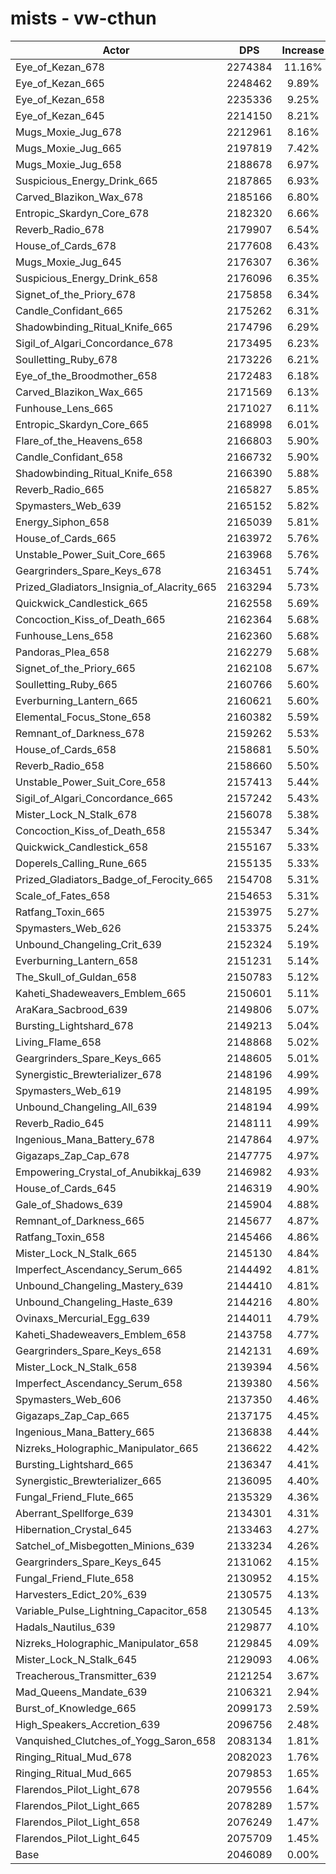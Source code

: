 # mists - vw-cthun
| Actor | DPS | Increase |
|---|:---:|:---:|
|Eye_of_Kezan_678|2274384|11.16%|
|Eye_of_Kezan_665|2248462|9.89%|
|Eye_of_Kezan_658|2235336|9.25%|
|Eye_of_Kezan_645|2214150|8.21%|
|Mugs_Moxie_Jug_678|2212961|8.16%|
|Mugs_Moxie_Jug_665|2197819|7.42%|
|Mugs_Moxie_Jug_658|2188678|6.97%|
|Suspicious_Energy_Drink_665|2187865|6.93%|
|Carved_Blazikon_Wax_678|2185166|6.80%|
|Entropic_Skardyn_Core_678|2182320|6.66%|
|Reverb_Radio_678|2179907|6.54%|
|House_of_Cards_678|2177608|6.43%|
|Mugs_Moxie_Jug_645|2176307|6.36%|
|Suspicious_Energy_Drink_658|2176096|6.35%|
|Signet_of_the_Priory_678|2175858|6.34%|
|Candle_Confidant_665|2175262|6.31%|
|Shadowbinding_Ritual_Knife_665|2174796|6.29%|
|Sigil_of_Algari_Concordance_678|2173495|6.23%|
|Soulletting_Ruby_678|2173226|6.21%|
|Eye_of_the_Broodmother_658|2172483|6.18%|
|Carved_Blazikon_Wax_665|2171569|6.13%|
|Funhouse_Lens_665|2171027|6.11%|
|Entropic_Skardyn_Core_665|2168998|6.01%|
|Flare_of_the_Heavens_658|2166803|5.90%|
|Candle_Confidant_658|2166732|5.90%|
|Shadowbinding_Ritual_Knife_658|2166390|5.88%|
|Reverb_Radio_665|2165827|5.85%|
|Spymasters_Web_639|2165152|5.82%|
|Energy_Siphon_658|2165039|5.81%|
|House_of_Cards_665|2163972|5.76%|
|Unstable_Power_Suit_Core_665|2163968|5.76%|
|Geargrinders_Spare_Keys_678|2163451|5.74%|
|Prized_Gladiators_Insignia_of_Alacrity_665|2163294|5.73%|
|Quickwick_Candlestick_665|2162558|5.69%|
|Concoction_Kiss_of_Death_665|2162364|5.68%|
|Funhouse_Lens_658|2162360|5.68%|
|Pandoras_Plea_658|2162279|5.68%|
|Signet_of_the_Priory_665|2162108|5.67%|
|Soulletting_Ruby_665|2160766|5.60%|
|Everburning_Lantern_665|2160621|5.60%|
|Elemental_Focus_Stone_658|2160382|5.59%|
|Remnant_of_Darkness_678|2159262|5.53%|
|House_of_Cards_658|2158681|5.50%|
|Reverb_Radio_658|2158660|5.50%|
|Unstable_Power_Suit_Core_658|2157413|5.44%|
|Sigil_of_Algari_Concordance_665|2157242|5.43%|
|Mister_Lock_N_Stalk_678|2156078|5.38%|
|Concoction_Kiss_of_Death_658|2155347|5.34%|
|Quickwick_Candlestick_658|2155167|5.33%|
|Doperels_Calling_Rune_665|2155135|5.33%|
|Prized_Gladiators_Badge_of_Ferocity_665|2154708|5.31%|
|Scale_of_Fates_658|2154653|5.31%|
|Ratfang_Toxin_665|2153975|5.27%|
|Spymasters_Web_626|2153375|5.24%|
|Unbound_Changeling_Crit_639|2152324|5.19%|
|Everburning_Lantern_658|2151231|5.14%|
|The_Skull_of_Guldan_658|2150783|5.12%|
|Kaheti_Shadeweavers_Emblem_665|2150601|5.11%|
|AraKara_Sacbrood_639|2149806|5.07%|
|Bursting_Lightshard_678|2149213|5.04%|
|Living_Flame_658|2148868|5.02%|
|Geargrinders_Spare_Keys_665|2148605|5.01%|
|Synergistic_Brewterializer_678|2148196|4.99%|
|Spymasters_Web_619|2148195|4.99%|
|Unbound_Changeling_All_639|2148194|4.99%|
|Reverb_Radio_645|2148111|4.99%|
|Ingenious_Mana_Battery_678|2147864|4.97%|
|Gigazaps_Zap_Cap_678|2147775|4.97%|
|Empowering_Crystal_of_Anubikkaj_639|2146982|4.93%|
|House_of_Cards_645|2146319|4.90%|
|Gale_of_Shadows_639|2145904|4.88%|
|Remnant_of_Darkness_665|2145677|4.87%|
|Ratfang_Toxin_658|2145466|4.86%|
|Mister_Lock_N_Stalk_665|2145130|4.84%|
|Imperfect_Ascendancy_Serum_665|2144492|4.81%|
|Unbound_Changeling_Mastery_639|2144410|4.81%|
|Unbound_Changeling_Haste_639|2144216|4.80%|
|Ovinaxs_Mercurial_Egg_639|2144011|4.79%|
|Kaheti_Shadeweavers_Emblem_658|2143758|4.77%|
|Geargrinders_Spare_Keys_658|2142131|4.69%|
|Mister_Lock_N_Stalk_658|2139394|4.56%|
|Imperfect_Ascendancy_Serum_658|2139380|4.56%|
|Spymasters_Web_606|2137350|4.46%|
|Gigazaps_Zap_Cap_665|2137175|4.45%|
|Ingenious_Mana_Battery_665|2136838|4.44%|
|Nizreks_Holographic_Manipulator_665|2136622|4.42%|
|Bursting_Lightshard_665|2136347|4.41%|
|Synergistic_Brewterializer_665|2136095|4.40%|
|Fungal_Friend_Flute_665|2135329|4.36%|
|Aberrant_Spellforge_639|2134301|4.31%|
|Hibernation_Crystal_645|2133463|4.27%|
|Satchel_of_Misbegotten_Minions_639|2133234|4.26%|
|Geargrinders_Spare_Keys_645|2131062|4.15%|
|Fungal_Friend_Flute_658|2130952|4.15%|
|Harvesters_Edict_20%_639|2130575|4.13%|
|Variable_Pulse_Lightning_Capacitor_658|2130545|4.13%|
|Hadals_Nautilus_639|2129877|4.10%|
|Nizreks_Holographic_Manipulator_658|2129845|4.09%|
|Mister_Lock_N_Stalk_645|2129093|4.06%|
|Treacherous_Transmitter_639|2121254|3.67%|
|Mad_Queens_Mandate_639|2106321|2.94%|
|Burst_of_Knowledge_665|2099173|2.59%|
|High_Speakers_Accretion_639|2096756|2.48%|
|Vanquished_Clutches_of_Yogg_Saron_658|2083134|1.81%|
|Ringing_Ritual_Mud_678|2082023|1.76%|
|Ringing_Ritual_Mud_665|2079853|1.65%|
|Flarendos_Pilot_Light_678|2079556|1.64%|
|Flarendos_Pilot_Light_665|2078289|1.57%|
|Flarendos_Pilot_Light_658|2076249|1.47%|
|Flarendos_Pilot_Light_645|2075709|1.45%|
|Base|2046089|0.00%|
